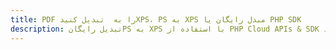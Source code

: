 ---title: PDF را به  تبدیل کنیدXPS، PS به XPS مبدل رایگان یا PHP SDKdescription: تبدیل رایگانPS به XPS با استفاده از PHP Cloud APIs & SDK همچنین اسناد PDF را در Cloud ایجاد، ویرایش و رندر کنید.---